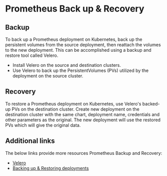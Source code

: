 # Prometheus Back up & Recovery

## Backup

To back up a Prometheus deployment on Kubernetes, back up the persistent volumes from the source deployment, then reattach the volumes to the new deployment.  This can be accomplished using a backup and restore tool called Velero.

- Install Velero on the source and destination clusters.
- Use Velero to back up the PersistentVolumes (PVs) utilized by the deployment on the source cluster.

## Recovery

To restore a Prometheus deployment on Kubernetes, use Velero's backed-up PVs on the destination cluster. Create new deployment on the destination cluster with the same chart, deployment name, credentials and other parameters as the original.
The new deployment will use the restored PVs which will give the original data.

## Additional links

The below links provide more resources Prometheus Backup and Recovery:

- [Velero](https://velero.io/)
- [Backing up & Restoring deployments](https://docs.bitnami.com/tutorials/backup-restore-bitnami-deployments-velero)
